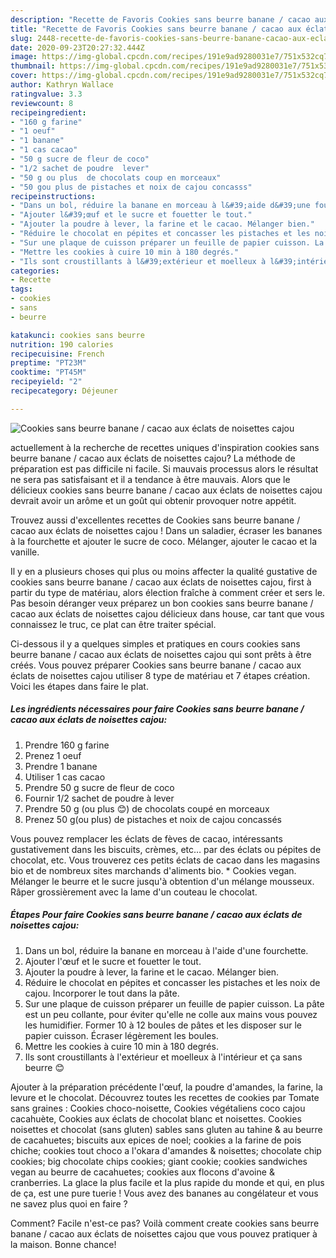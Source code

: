 ```yaml
---
description: "Recette de Favoris Cookies sans beurre banane / cacao aux éclats de noisettes cajou"
title: "Recette de Favoris Cookies sans beurre banane / cacao aux éclats de noisettes cajou"
slug: 2448-recette-de-favoris-cookies-sans-beurre-banane-cacao-aux-eclats-de-noisettes-cajou
date: 2020-09-23T20:27:32.444Z
image: https://img-global.cpcdn.com/recipes/191e9ad9280031e7/751x532cq70/cookies-sans-beurre-banane-cacao-aux-eclats-de-noisettes-cajou-photo-principale-de-la-recette.jpg
thumbnail: https://img-global.cpcdn.com/recipes/191e9ad9280031e7/751x532cq70/cookies-sans-beurre-banane-cacao-aux-eclats-de-noisettes-cajou-photo-principale-de-la-recette.jpg
cover: https://img-global.cpcdn.com/recipes/191e9ad9280031e7/751x532cq70/cookies-sans-beurre-banane-cacao-aux-eclats-de-noisettes-cajou-photo-principale-de-la-recette.jpg
author: Kathryn Wallace
ratingvalue: 3.3
reviewcount: 8
recipeingredient:
- "160 g farine"
- "1 oeuf"
- "1 banane"
- "1 cas cacao"
- "50 g sucre de fleur de coco"
- "1/2 sachet de poudre  lever"
- "50 g ou plus  de chocolats coup en morceaux"
- "50 gou plus de pistaches et noix de cajou concasss"
recipeinstructions:
- "Dans un bol, réduire la banane en morceau à l&#39;aide d&#39;une fourchette."
- "Ajouter l&#39;œuf et le sucre et fouetter le tout."
- "Ajouter la poudre à lever, la farine et le cacao. Mélanger bien."
- "Réduire le chocolat en pépites et concasser les pistaches et les noix de cajou. Incorporer le tout dans la pâte."
- "Sur une plaque de cuisson préparer un feuille de papier cuisson. La pâte est un peu collante, pour éviter qu&#39;elle ne colle aux mains vous pouvez les humidifier. Former 10 à 12 boules de pâtes et les disposer sur le papier cuisson. Écraser légèrement les boules."
- "Mettre les cookies à cuire 10 min à 180 degrés."
- "Ils sont croustillants à l&#39;extérieur et moelleux à l&#39;intérieur et ça sans beurre 😊"
categories:
- Recette
tags:
- cookies
- sans
- beurre

katakunci: cookies sans beurre 
nutrition: 190 calories
recipecuisine: French
preptime: "PT23M"
cooktime: "PT45M"
recipeyield: "2"
recipecategory: Déjeuner

---
```



![Cookies sans beurre banane / cacao aux éclats de noisettes cajou](https://img-global.cpcdn.com/recipes/191e9ad9280031e7/751x532cq70/cookies-sans-beurre-banane-cacao-aux-eclats-de-noisettes-cajou-photo-principale-de-la-recette.jpg)

actuellement à la recherche de recettes uniques d'inspiration cookies sans beurre banane / cacao aux éclats de noisettes cajou? La méthode de préparation est pas difficile ni facile. Si mauvais processus alors le résultat ne sera pas satisfaisant et il a tendance à être mauvais. Alors que le délicieux cookies sans beurre banane / cacao aux éclats de noisettes cajou devrait avoir un arôme et un goût qui obtenir provoquer notre appétit.

Trouvez aussi d&#39;excellentes recettes de Cookies sans beurre banane / cacao aux éclats de noisettes cajou ! Dans un saladier, écraser les bananes à la fourchette et ajouter le sucre de coco. Mélanger, ajouter le cacao et la vanille.

Il y en a plusieurs choses qui plus ou moins affecter la qualité gustative de cookies sans beurre banane / cacao aux éclats de noisettes cajou, first à partir du type de matériau, alors élection fraîche à comment créer et sers le. Pas besoin déranger veux préparez un bon cookies sans beurre banane / cacao aux éclats de noisettes cajou délicieux dans house, car tant que vous connaissez le truc, ce plat can être traiter spécial.


Ci-dessous il y a quelques simples et pratiques en cours cookies sans beurre banane / cacao aux éclats de noisettes cajou qui sont prêts à être créés. Vous pouvez préparer Cookies sans beurre banane / cacao aux éclats de noisettes cajou utiliser 8 type de matériau et 7 étapes création. Voici les étapes dans faire le plat.

<!--inarticleads1-->

##### Les ingrédients nécessaires pour faire Cookies sans beurre banane / cacao aux éclats de noisettes cajou:

1. Prendre 160 g farine
1. Prenez 1 oeuf
1. Prendre 1 banane
1. Utiliser 1 cas cacao
1. Prendre 50 g sucre de fleur de coco
1. Fournir 1/2 sachet de poudre à lever
1. Prendre 50 g (ou plus 😊) de chocolats coupé en morceaux
1. Prenez 50 g(ou plus) de pistaches et noix de cajou concassés


Vous pouvez remplacer les éclats de fèves de cacao, intéressants gustativement dans les biscuits, crèmes, etc… par des éclats ou pépites de chocolat, etc. Vous trouverez ces petits éclats de cacao dans les magasins bio et de nombreux sites marchands d&#39;aliments bio. * Cookies vegan. Mélanger le beurre et le sucre jusqu&#39;à obtention d&#39;un mélange mousseux. Râper grossièrement avec la lame d&#39;un couteau le chocolat. 

<!--inarticleads2-->

##### Étapes Pour faire Cookies sans beurre banane / cacao aux éclats de noisettes cajou:

1. Dans un bol, réduire la banane en morceau à l&#39;aide d&#39;une fourchette.
1. Ajouter l&#39;œuf et le sucre et fouetter le tout.
1. Ajouter la poudre à lever, la farine et le cacao. Mélanger bien.
1. Réduire le chocolat en pépites et concasser les pistaches et les noix de cajou. Incorporer le tout dans la pâte.
1. Sur une plaque de cuisson préparer un feuille de papier cuisson. La pâte est un peu collante, pour éviter qu&#39;elle ne colle aux mains vous pouvez les humidifier. Former 10 à 12 boules de pâtes et les disposer sur le papier cuisson. Écraser légèrement les boules.
1. Mettre les cookies à cuire 10 min à 180 degrés.
1. Ils sont croustillants à l&#39;extérieur et moelleux à l&#39;intérieur et ça sans beurre 😊


Ajouter à la préparation précédente l&#39;œuf, la poudre d&#39;amandes, la farine, la levure et le chocolat. Découvrez toutes les recettes de cookies par Tomate sans graines : Cookies choco-noisette, Cookies végétaliens coco cajou cacahuète, Cookies aux éclats de chocolat blanc et noisettes. Cookies noisettes et chocolat (sans gluten) sables sans gluten au tahine &amp; au beurre de cacahuetes; biscuits aux epices de noel; cookies a la farine de pois chiche; cookies tout choco a l&#39;okara d&#39;amandes &amp; noisettes; chocolate chip cookies; big chocolate chips cookies; giant cookie; cookies sandwiches vegan au beurre de cacahuetes; cookies aux flocons d&#39;avoine &amp; cranberries. La glace la plus facile et la plus rapide du monde et qui, en plus de ça, est une pure tuerie ! Vous avez des bananes au congélateur et vous ne savez plus quoi en faire ? 


Comment? Facile n'est-ce pas? Voilà comment create cookies sans beurre banane / cacao aux éclats de noisettes cajou que vous pouvez pratiquer à la maison. Bonne chance!
